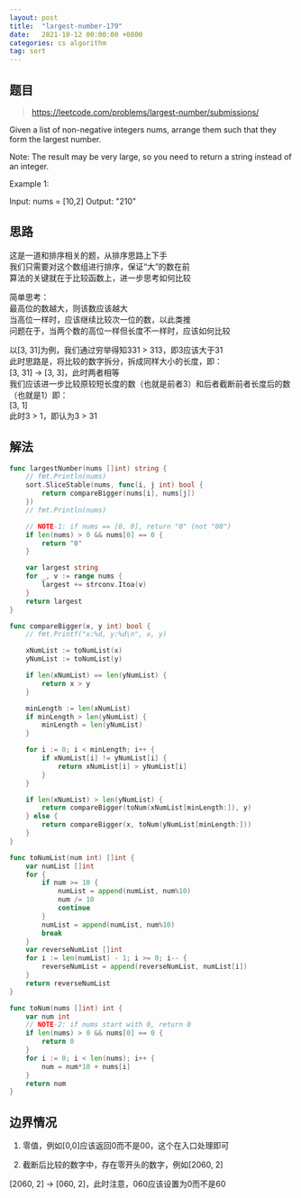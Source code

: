 ```yaml
---
layout: post
title:  "largest-number-179"
date:   2021-10-12 00:00:00 +0800
categories: cs algorithm
tag: sort
---
```


## 题目

> https://leetcode.com/problems/largest-number/submissions/

Given a list of non-negative integers nums, arrange them such that they form the largest number.

Note: The result may be very large, so you need to return a string instead of an integer.

Example 1:

Input: nums = [10,2]
Output: "210"

## 思路

这是一道和排序相关的题，从排序思路上下手  
我们只需要对这个数组进行排序，保证“大”的数在前  
算法的关键就在于比较函数上，进一步思考如何比较  

简单思考：  
最高位的数越大，则该数应该越大  
当高位一样时，应该继续比较次一位的数，以此类推  
问题在于，当两个数的高位一样但长度不一样时，应该如何比较  
  
以[3, 31]为例，我们通过穷举得知331 > 313，即3应该大于31  
此时思路是，将比较的数字拆分，拆成同样大小的长度，即：  
[3, 31] -> [3, 3]，此时两者相等  
我们应该进一步比较原较短长度的数（也就是前者3）和后者截断前者长度后的数（也就是1）即：  
[3, 1]  
此时3 > 1，即认为3 > 31  

## 解法

```go
func largestNumber(nums []int) string {
	// fmt.Println(nums)
	sort.SliceStable(nums, func(i, j int) bool {
		return compareBigger(nums[i], nums[j])
	})
	// fmt.Println(nums)

	// NOTE-1: if nums == [0, 0], return "0" (not "00")
	if len(nums) > 0 && nums[0] == 0 {
		return "0"
	}

	var largest string
	for _, v := range nums {
		largest += strconv.Itoa(v)
	}
	return largest
}

func compareBigger(x, y int) bool {
	// fmt.Printf("x:%d, y:%d\n", x, y)

	xNumList := toNumList(x)
	yNumList := toNumList(y)

	if len(xNumList) == len(yNumList) {
		return x > y
	}

	minLength := len(xNumList)
	if minLength > len(yNumList) {
		minLength = len(yNumList)
	}

	for i := 0; i < minLength; i++ {
		if xNumList[i] != yNumList[i] {
			return xNumList[i] > yNumList[i]
		}
	}

	if len(xNumList) > len(yNumList) {
		return compareBigger(toNum(xNumList[minLength:]), y)
	} else {
		return compareBigger(x, toNum(yNumList[minLength:]))
	}
}

func toNumList(num int) []int {
	var numList []int
	for {
		if num >= 10 {
			numList = append(numList, num%10)
			num /= 10
			continue
		}
		numList = append(numList, num%10)
		break
	}
	var reverseNumList []int
	for i := len(numList) - 1; i >= 0; i-- {
		reverseNumList = append(reverseNumList, numList[i])
	}
	return reverseNumList
}

func toNum(nums []int) int {
	var num int
	// NOTE-2: if nums start with 0, return 0
	if len(nums) > 0 && nums[0] == 0 {
		return 0
	}
	for i := 0; i < len(nums); i++ {
		num = num*10 + nums[i]
	}
	return num
}
```

## 边界情况

1. 零值，例如[0,0]应该返回0而不是00，这个在入口处理即可

2. 截断后比较的数字中，存在零开头的数字，例如[2060, 2]

[2060, 2] -> [060, 2]，此时注意，060应该设置为0而不是60